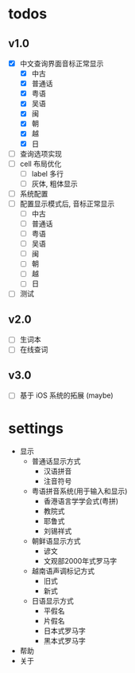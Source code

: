 # todos

## v1.0

- [x] 中文查询界面音标正常显示
    - [x] 中古
    - [x] 普通话
    - [x] 粤语
    - [x] 吴语
    - [x] 闽
    - [x] 朝
    - [x] 越
    - [x] 日
- [ ] 查询选项实现
- [ ] cell 布局优化
    - [ ] label 多行
    - [ ] 灰体, 粗体显示
- [ ] 系统配置
- [ ] ​配置显示模式后, 音标正常显示
    - [ ] 中古
    - [ ] 普通话
    - [ ] 粤语
    - [ ] 吴语
    - [ ] 闽
    - [ ] 朝
    - [ ] 越
    - [ ] 日
- [ ] 测试

## v2.0

- [ ] 生词本
- [ ] 在线查词

## v3.0

- [ ] 基于 iOS 系统的拓展 (maybe)



# settings

- 显示
    - 普通话显示方式
        - 汉语拼音
        - 注音符号
    - 粤语拼音系统(用于输入和显示)
        - 香港语言学学会式(粤拼)
        - 教院式
        - 耶鲁式
        - 刘锡祥式
    - 朝鲜语显示方式
        - 谚文
        - 文观部2000年式罗马字
    - 越南语声调标记方式
        - 旧式
        - 新式
    - 日语显示方式
        - 平假名
        - 片假名
        - 日本式罗马字
        - 黑本式罗马字
- 帮助
- 关于
